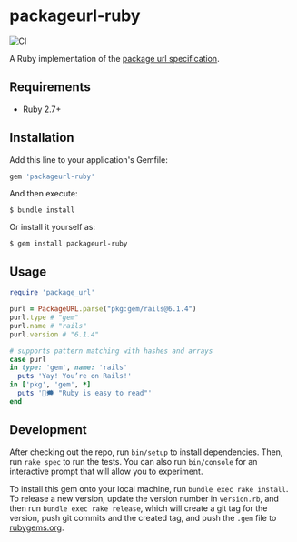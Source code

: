 # packageurl-ruby

![CI][ci badge]

A Ruby implementation of the [package url specification][purl-spec].

## Requirements

- Ruby 2.7+

## Installation

Add this line to your application's Gemfile:

```ruby
gem 'packageurl-ruby'
```

And then execute:

```console
$ bundle install
```

Or install it yourself as:

```console
$ gem install packageurl-ruby
```

## Usage

```ruby
require 'package_url'

purl = PackageURL.parse("pkg:gem/rails@6.1.4")
purl.type # "gem"
purl.name # "rails"
purl.version # "6.1.4"

# supports pattern matching with hashes and arrays
case purl
in type: 'gem', name: 'rails'
  puts 'Yay! You’re on Rails!'
in ['pkg', 'gem', *]
  puts '🦊🗯 "Ruby is easy to read"'
end
```

## Development

After checking out the repo, run `bin/setup` to install dependencies. 
Then, run `rake spec` to run the tests. 
You can also run `bin/console` for an interactive prompt 
that will allow you to experiment.

To install this gem onto your local machine, 
run `bundle exec rake install`. 
To release a new version, 
update the version number in `version.rb`, 
and then run `bundle exec rake release`, 
which will create a git tag for the version, 
push git commits and the created tag, 
and push the `.gem` file to [rubygems.org](https://rubygems.org).

[ci badge]: https://github.com/mattt/packageurl-ruby/workflows/CI/badge.svg
[purl-spec]: https://github.com/package-url/purl-spec

